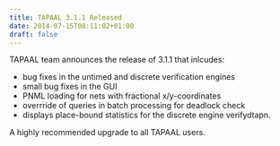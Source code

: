 ```yaml
---
title: TAPAAL 3.1.1 Released 
date: 2014-07-15T08:11:02+01:00
draft: false
---
```


TAPAAL team announces the release of 3.1.1 that inlcudes:

- bug fixes in the untimed and discrete verification engines
- small bug fixes in the GUI
- PNML loading for nets with fractional x/y-coordinates
- overrride of queries in batch processing for deadlock check
- displays place-bound statistics for the discrete engine verifydtapn.

A highly recommended upgrade to all TAPAAL users.